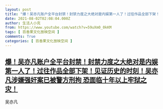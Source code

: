 ```yaml
---
layout: post
title: "爆！吴亦凡账户全平台封禁！封禁力度之大绝对是内娱第一人了！过往作品全部下架！见证历史的时刻！吴亦凡涉嫌强奸案已被警方刑拘 恐面临十年以上牢狱之灾！"
date: 2021-08-02T02:08:04.000Z
author: 生活人小克
from: https://www.youtube.com/watch?v=59uXm0_0kKM
tags: [ 百香果文化放映空间 ]
comments: True
categories: [ 百香果文化放映空间 ]
---
```

<!--1627870084000-->
[爆！吴亦凡账户全平台封禁！封禁力度之大绝对是内娱第一人了！过往作品全部下架！见证历史的时刻！吴亦凡涉嫌强奸案已被警方刑拘 恐面临十年以上牢狱之灾！](https://www.youtube.com/watch?v=59uXm0_0kKM)
------

<div>
吴亦凡
</div>
